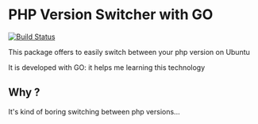 # PHP Version Switcher with GO

[![Build Status](https://travis-ci.org/alexstudle/php-switcher.svg)](https://travis-ci.org/alexstudle/php-switcher)

This package offers to easily switch between your php version on Ubuntu

It is developed with GO: it helps me learning this technology

## Why ?

It's kind of boring switching between php versions...
